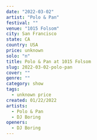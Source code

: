 ```yaml
---
date: "2022-03-02"
artist: "Polo & Pan"
festival: ""
venue: "1015 Folsom"
city: San Francisco
state: CA
country: USA
price: unknown
solo: "n"
title: Polo & Pan at 1015 Folsom
slug: 2022-03-02-polo-pan
cover: ""
genre: ""
category: show
tags:
  - unknown price
created: 01/22/2022
artists:
  - Polo & Pan
  - DJ Boring
openers:
  - DJ Boring
---
```

